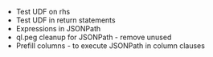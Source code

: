 * Test UDF on rhs
* Test UDF in return statements
* Expressions in JSONPath
* ql.peg cleanup for JSONPath - remove unused 
* Prefill columns - to execute JSONPath in column clauses
